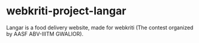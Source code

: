 # webkriti-project-langar
Langar is a food delivery website, made for webkriti (The contest organized by AASF ABV-IIITM GWALIOR).
